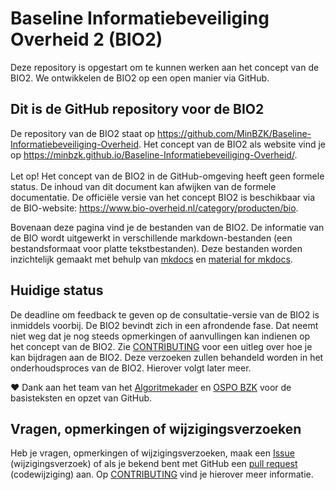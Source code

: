 # Baseline Informatiebeveiliging Overheid 2 (BIO2)
Deze repository is opgestart om te kunnen werken aan het concept van de BIO2. We ontwikkelen de BIO2 op een open manier via GitHub.

## Dit is de GitHub repository voor de BIO2
De repository van de BIO2 staat op <https://github.com/MinBZK/Baseline-Informatiebeveiliging-Overheid>.
Het concept van de BIO2 als website vind je op <https://minbzk.github.io/Baseline-Informatiebeveiliging-Overheid/>. <br><br>
Let op! Het concept van de BIO2 in de GitHub-omgeving heeft geen formele status. De inhoud van dit document kan afwijken van de formele documentatie.
De officiële versie van het concept BIO2 is beschikbaar via de BIO-website: <https://www.bio-overheid.nl/category/producten/bio>.

Bovenaan deze pagina vind je de bestanden van de BIO2. De informatie van de BIO wordt uitgewerkt in verschillende markdown-bestanden (een bestandsformaat voor platte tekstbestanden). Deze bestanden worden inzichtelijk gemaakt met behulp van [mkdocs](https://www.mkdocs.org/) en [material for mkdocs](https://squidfunk.github.io/mkdocs-material/).

## Huidige status
De deadline om feedback te geven op de consultatie-versie van de BIO2 is inmiddels voorbij. De BIO2 bevindt zich in een afrondende fase. Dat neemt niet weg dat je nog steeds opmerkingen of aanvullingen kan indienen op het concept van de BIO2. Zie [CONTRIBUTING](https://github.com/MinBZK/Baseline-Informatiebeveiliging-Overheid/blob/main/CONTRIBUTING.md) voor een uitleg over hoe je kan bijdragen aan de BIO2. Deze verzoeken zullen behandeld worden in het onderhoudsproces van de BIO2. Hierover volgt later meer.

❤️ Dank aan het team van het [Algoritmekader](https://github.com/MinBZK/Algoritmekader/) en [OSPO BZK](https://www.digitaleoverheid.nl/nieuws/bzk-richt-open-source-program-office-op/) voor de basisteksten en opzet van GitHub.

## Vragen, opmerkingen of wijzigingsverzoeken
Heb je vragen, opmerkingen of wijzigingsverzoeken, maak een [Issue](https://github.com/MinBZK/Baseline-Informatiebeveiliging-Overheid/issues) (wijzigingsverzoek) of als je bekend bent met GitHub een [pull request](https://github.com/MinBZK/Baseline-Informatiebeveiliging-Overheid/pulls) (codewijziging) aan. Op [CONTRIBUTING](https://github.com/MinBZK/Baseline-Informatiebeveiliging-Overheid/blob/main/CONTRIBUTING.md) vind je hierover meer informatie.
